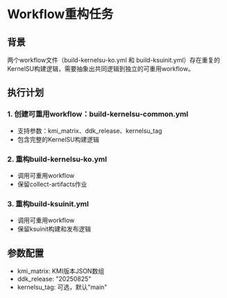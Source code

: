 # Workflow重构任务

## 背景
两个workflow文件（build-kernelsu-ko.yml 和 build-ksuinit.yml）存在重复的KernelSU构建逻辑，需要抽象出共同逻辑到独立的可重用workflow。

## 执行计划

### 1. 创建可重用workflow：build-kernelsu-common.yml
- 支持参数：kmi_matrix、ddk_release、kernelsu_tag
- 包含完整的KernelSU构建逻辑

### 2. 重构build-kernelsu-ko.yml 
- 调用可重用workflow
- 保留collect-artifacts作业

### 3. 重构build-ksuinit.yml
- 调用可重用workflow 
- 保留ksuinit构建和发布逻辑

## 参数配置
- kmi_matrix: KMI版本JSON数组
- ddk_release: "20250825"
- kernelsu_tag: 可选，默认"main"
